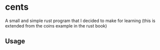 # cents
A small and simple rust program that I decided to make for learning (this is extended from the coins example in the rust book)
## Usage
